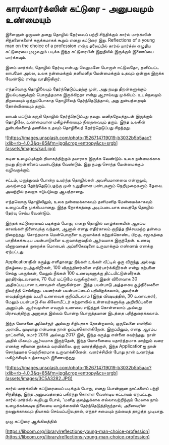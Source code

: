 # காரல்மார்க்ஸின் கட்டுரை - அனுபவமும் உண்மையும்

இளைஞன் ஒருவன் தனது தொழில் தேர்வைப் பற்றி சிந்திக்கும் கார்ல் மார்க்ஸின் சிந்தனைகளைச் சுருக்கமாகக் கூறும் எனது கட்டுரை இது. Reflections of a young man on the choice of a profession என்ற தலைப்பில் கார்ல் மார்க்ஸ் எழுதிய கட்டுரையை முழுவதும் படிக்க இந்த கட்டுரையின் இறுதியில் இருக்கும் இணைப்பை பார்க்கவும்.

இளம் மார்க்ஸ், தொழில் தேர்வு என்பது வெறுமனே பொருள் ஈட்டுவதோ, தனிப்பட்ட லாபமோ அல்ல, உலக நன்மைக்கும் தனிமனித மேன்மைக்கும் உதவும் ஒன்றாக இருக்க வேண்டும் என்று வாதிடுகிறார்.

எந்தவொரு தொழிலையும் தேர்ந்தெடுப்பதற்கு முன், அது நமது திறன்களுக்கும் இயல்புகளுக்கும் பொருத்தமாக இருக்கிறதா என்று ஆராய்வது முக்கியம். உடல்நலமும் திறமையும் ஒத்துப்போகாத தொழிலைத் தேர்ந்தெடுத்தால், அது துன்பத்தையும் தோல்வியையும் தரும்.

லாபம் மட்டும் கருதி தொழில் தேர்ந்தெடுப்பது தவறு. மனிதநேயத்துடன் இருக்கும் தொழிலே, உண்மையான மகிழ்ச்சியையும் நிறைவையும் தரும். இந்த உலகின் துன்பங்களைத் தணிக்க உதவும் தொழிலைத் தேர்ந்தெடுப்பது சிறந்தது.

![https://images.unsplash.com/photo-1526714719019-b3032b5b5aac?ixlib=rb-4.0.3&q=85&fm=jpg&crop=entropy&cs=srgb](assets/images/karl.jpg)

கடின உழைப்புக்கும் தியாகத்திற்கும் தயாராக இருக்க வேண்டும். உலக நன்மைக்காக நமது திறன்களைப் பயன்படுத்த வேண்டும். இது நமது சொந்த மேன்மைக்கும் வழிவகுக்கும்.

சட்டம், மருத்துவம் போன்ற உயர்ந்த தொழில்கள் அவசியமானவை என்றாலும், அவற்றைத் தேர்ந்தெடுப்பதற்கு முன் உறுதியான பண்புகளும் நெறிமுறைகளும் தேவை. அவற்றில் தவறாக ஈடுபடுவது ஆபத்தானது.

எந்தவொரு தொழிலிலும், உலக நன்மைக்காகவும் தனிமனித மேன்மைக்காகவும் உழைப்பதே முக்கியமானது. இந்த நோக்கத்தை அடிப்படையாக வைத்தே தொழில் தேர்வு செய்ய வேண்டும்.

இந்தக் கட்டுரையைப் படிக்கும் போது, எனது தொழில் வாழ்க்கையின் ஆரம்ப காலங்கள் நினைவுக்கு வந்தன, ஆனால் எனது எதிர்காலம் குறித்த நிச்சயமற்ற தன்மை நிறைந்தது. சொந்தமாக மென்பொருளை உருவாக்கக் கற்றுக்கொண்ட பிறகு, சமூகத்தை பாதிக்கக்கூடிய பயன்பாடுகளை உருவாக்குவதில் ஆர்வமாக இருந்தேன். உணவு வீணாவதைக் குறைக்க மொபைல் அப்ளிகேஷனை உருவாக்கும் எண்ணம் எனக்கு ஏற்பட்டது.

Applicationநின் கருத்து எளிதானது: நீங்கள் உங்கள் வீட்டில் ஒரு விருந்து அல்லது நிகழ்வை நடத்துகிறீர்கள், 100 விருந்தினர்களை எதிர்பார்க்கிறீர்கள் என்று கற்பனை செய்து பாருங்கள், மேலும் நீங்கள் 100 உணவுகளுக்கு திட்டமிட்டுள்ளீர்கள். துரதிர்ஷ்டவசமாக, 70 பேர் மட்டுமே வருகிறார்கள், இதன் விளைவாக 30 அதிகப்படியான உணவுகள் வீணாகின்றன. இந்த பயன்பாடு அத்தகைய சூழ்நிலைகளை நிவர்த்தி செய்கிறது. பயனர்கள் பயன்பாட்டைப் பதிவிறக்கலாம், அவர்கள் வைத்திருக்கும் உபரி உணவைக் குறிப்பிடலாம் (இந்த விஷயத்தில், 30 உணவுகள்), மேலும் பயன்பாடு சில கிலோமீட்டர் சுற்றளவில் உள்ளவர்களுக்கு அறிவிப்புகளை அனுப்பும். ஆர்வமுள்ள எவரும் உணவை எடுத்துக் கொள்ளலாம் அல்லது பிரசவத்திற்கு அனாதை இல்லம் போன்ற பொருத்தமான இடத்தை பரிந்துரைக்கலாம்.

இந்த யோசனை அமெச்சூர் அல்லது சிறியதாக தோன்றலாம், ஒருவேளை எளிதில் அளவிட முடியாது என்பதை நான் ஒப்புக்கொள்கிறேன். இருப்பினும், எனது ஆரம்ப நாட்களில், சுமார் 2016 அல்லது 2017 இல், இந்த கருத்து என்னை கவர்ந்தது. நான் அதில் மிகவும் ஆர்வமாக இருந்தேன், இந்த யோசனையை யதார்த்தமாக மாற்றும் வரை எனக்கு சரியான தூக்கம் வரவில்லை. ஒரு வாரத்திற்குள், இந்த Applicationஐ நான் சொந்தமாக வெற்றிகரமாக உருவாக்கினேன். வளர்ச்சியின் போது நான் உணர்ந்த மகிழ்ச்சியும் உற்சாகமும் இணையற்றது.

![https://images.unsplash.com/photo-1526714719019-b3032b5b5aac?ixlib=rb-4.0.3&q=85&fm=jpg&crop=entropy&cs=srgb](assets/images/3C5A3282.JPG)

கார்ல் மார்க்ஸின் கட்டுரையைப் படிக்கும் போது, எனது பொன்னான நாட்களைப் பற்றி சிந்தித்து, இந்த அனுபவத்தைப் பகிர்ந்து கொள்ள வேண்டிய கட்டாயம் ஏற்பட்டது. கார்ல் மார்க்ஸ் கூறியது போல், 'மனித குலத்துக்காக எல்லாவற்றிற்கும் மேலாக நாம் உழைக்கக்கூடிய நிலையை வாழ்க்கையில் தேர்ந்தெடுத்திருந்தால், அனைவரின் நலனுக்காகவும் தியாகம் செய்யப்படுவதால், எந்தச் சுமையும் நம்மைத் தாழ்த்த முடியாது.

முழு கட்டுரை ஆங்கிலத்தில்

[https://libcom.org/library/reflections-young-man-choice-profession](https://libcom.org/library/reflections-young-man-choice-profession)